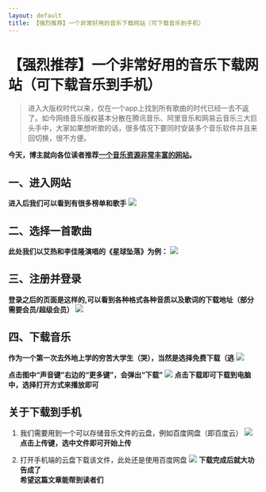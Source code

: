```yaml
---
layout: default
title: 【强烈推荐】一个非常好用的音乐下载网站（可下载音乐到手机）
---
```


# 【强烈推荐】一个非常好用的音乐下载网站（可下载音乐到手机）    
>进入大版权时代以来，仅在一个app上找到所有歌曲的时代已经一去不返了。如今网络音乐版权基本分散在腾讯音乐、阿里音乐和网易云音乐三大巨头手中，大家如果想听歌的话，很多情况下要同时安装多个音乐软件并且来回切换，很不方便。

**今天，博主就向各位读者推荐[一个音乐资源非常丰富的网站](https://www.91flac.com/)。**
## 一、进入网站
**进入后我们可以看到有很多榜单和歌手**
![](https://img-blog.csdn.net/20181010124533597?watermark/2/text/aHR0cHM6Ly9ibG9nLmNzZG4ubmV0L0Nyb3NzaW5nWA==/font/5a6L5L2T/fontsize/400/fill/I0JBQkFCMA==/dissolve/70)
## 二、选择一首歌曲
**此处我们以艾热和李佳隆演唱的《星球坠落》为例：**
![](https://img-blog.csdn.net/2018101012462766?watermark/2/text/aHR0cHM6Ly9ibG9nLmNzZG4ubmV0L0Nyb3NzaW5nWA==/font/5a6L5L2T/fontsize/400/fill/I0JBQkFCMA==/dissolve/70)
## 三、注册并登录
**登录之后的页面是这样的,可以看到各种格式各种音质以及歌词的下载地址（部分需要会员/超级会员）**
![](https://img-blog.csdn.net/20181010124642534?watermark/2/text/aHR0cHM6Ly9ibG9nLmNzZG4ubmV0L0Nyb3NzaW5nWA==/font/5a6L5L2T/fontsize/400/fill/I0JBQkFCMA==/dissolve/70)
## 四、下载音乐
**作为一个第一次去外地上学的穷苦大学生（哭），当然是选择免费下载（逃**
![](https://img-blog.csdn.net/20181010124655638?watermark/2/text/aHR0cHM6Ly9ibG9nLmNzZG4ubmV0L0Nyb3NzaW5nWA==/font/5a6L5L2T/fontsize/400/fill/I0JBQkFCMA==/dissolve/70)

**点击图中“声音键”右边的“更多键”，会弹出“下载”**
![](https://img-blog.csdn.net/20181010124709438?watermark/2/text/aHR0cHM6Ly9ibG9nLmNzZG4ubmV0L0Nyb3NzaW5nWA==/font/5a6L5L2T/fontsize/400/fill/I0JBQkFCMA==/dissolve/70)
**点击下载即可下载到电脑中，选择打开方式来播放即可**
## 关于下载到手机
1. 我们需要用到一个可以存储音乐文件的云盘，例如百度网盘（即百度云）
![](https://img-blog.csdn.net/20181010124734360?watermark/2/text/aHR0cHM6Ly9ibG9nLmNzZG4ubmV0L0Nyb3NzaW5nWA==/font/5a6L5L2T/fontsize/400/fill/I0JBQkFCMA==/dissolve/70)
**点击上传键，选中文件即可开始上传**

2. 打开手机端的云盘下载该文件，此处还是使用百度网盘
![](https://img-blog.csdn.net/20181010124748987?watermark/2/text/aHR0cHM6Ly9ibG9nLmNzZG4ubmV0L0Nyb3NzaW5nWA==/font/5a6L5L2T/fontsize/400/fill/I0JBQkFCMA==/dissolve/70)
**下载完成后就大功告成了**  
**希望这篇文章能帮到读者们**
